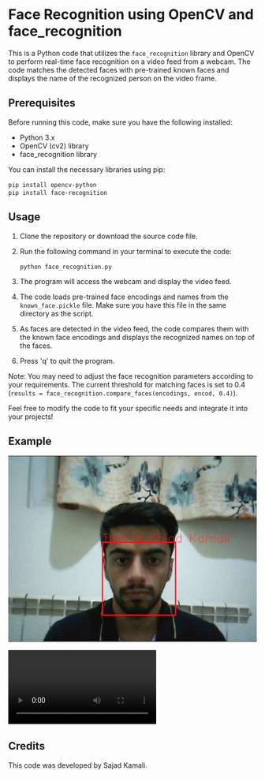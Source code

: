 # Face Recognition using OpenCV and face_recognition

This is a Python code that utilizes the `face_recognition` library and OpenCV to perform real-time face recognition on a video feed from a webcam. The code matches the detected faces with pre-trained known faces and displays the name of the recognized person on the video frame.

## Prerequisites

Before running this code, make sure you have the following installed:

- Python 3.x
- OpenCV (cv2) library
- face_recognition library

You can install the necessary libraries using pip:

```
pip install opencv-python
pip install face-recognition
```

## Usage

1. Clone the repository or download the source code file.

2. Run the following command in your terminal to execute the code:
   
   ```
   python face_recognition.py
   ```

3. The program will access the webcam and display the video feed.

4. The code loads pre-trained face encodings and names from the `known_face.pickle` file. Make sure you have this file in the same directory as the script.

5. As faces are detected in the video feed, the code compares them with the known face encodings and displays the recognized names on top of the faces.

6. Press 'q' to quit the program.

Note: You may need to adjust the face recognition parameters according to your requirements. The current threshold for matching faces is set to 0.4 (`results = face_recognition.compare_faces(encodings, encod, 0.4)`).

Feel free to modify the code to fit your specific needs and integrate it into your projects!

## Example

![sample gif](res/sample.gif)

![sample mp4](res/sample.mp4)

## Credits
This code was developed by Sajad Kamali.
